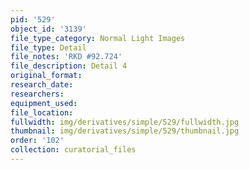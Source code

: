 ```yaml
---
pid: '529'
object_id: '3139'
file_type_category: Normal Light Images
file_type: Detail
file_notes: 'RKD #92.724'
file_description: Detail 4
original_format:
research_date:
researchers:
equipment_used:
file_location:
fullwidth: img/derivatives/simple/529/fullwidth.jpg
thumbnail: img/derivatives/simple/529/thumbnail.jpg
order: '102'
collection: curatorial_files
---
```

